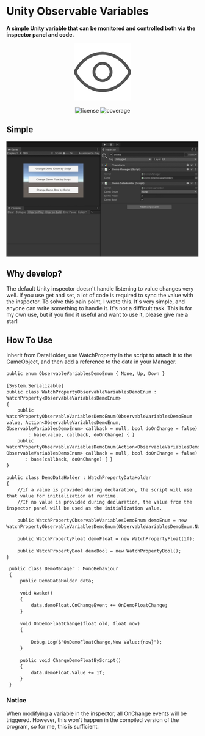 # Unity Observable Variables

**A simple Unity variable that can be monitored and controlled both via the inspector panel and code.**

<p align="center">
  <img src="./images/icon.png" alt="项目图标" width="150"/>
</p>

<div align="center">
  <img src="https://img.shields.io/github/license/AmagiSakuya/Leica-Like-Watermark-Generator-Windows" alt="license">
  <img src="https://img.shields.io/badge/Twitter-@昨夜丶-1DA1F2?logo=twitter" alt="coverage">
</div>

## Simple 
<p align="center">
  <img src="./images/1.gif" alt="项目图标"/>
</p>

## Why develop?
The default Unity inspector doesn't handle listening to value changes very well. If you use get and set, a lot of code is required to sync the value with the inspector. To solve this pain point, I wrote this. It's very simple, and anyone can write something to handle it. It's not a difficult task. This is for my own use, but if you find it useful and want to use it, please give me a star!
##

## How To Use

Inherit from DataHolder, use WatchProperty in the script to attach it to the GameObject, and then add a reference to the data in your Manager.

```
public enum ObservableVariablesDemoEnum { None, Up, Down }

[System.Serializable]
public class WatchPropertyObservableVariablesDemoEnum : WatchProperty<ObservableVariablesDemoEnum>
{
    public WatchPropertyObservableVariablesDemoEnum(ObservableVariablesDemoEnum value, Action<ObservableVariablesDemoEnum, ObservableVariablesDemoEnum> callback = null, bool doOnChange = false)
        : base(value, callback, doOnChange) { }
    public WatchPropertyObservableVariablesDemoEnum(Action<ObservableVariablesDemoEnum, ObservableVariablesDemoEnum> callback = null, bool doOnChange = false)
       : base(callback, doOnChange) { }
}

public class DemoDataHolder : WatchPropertyDataHolder
{
    //if a value is provided during declaration, the script will use that value for initialization at runtime.
    //If no value is provided during declaration, the value from the inspector panel will be used as the initialization value.

    public WatchPropertyObservableVariablesDemoEnum demoEnum = new WatchPropertyObservableVariablesDemoEnum(ObservableVariablesDemoEnum.None);

    public WatchPropertyFloat demoFloat = new WatchPropertyFloat(1f);

    public WatchPropertyBool demoBool = new WatchPropertyBool();
}
```

```
 public class DemoManager : MonoBehaviour
 {
     public DemoDataHolder data;

     void Awake()
     {
         data.demoFloat.OnChangeEvent += OnDemoFloatChange;
     }

     void OnDemoFloatChange(float old, float now)
     {

         Debug.Log($"OnDemoFloatChange,Now Value:{now}");
     }

     public void ChangeDemoFloatByScript()
     {
         data.demoFloat.Value += 1f;
     }
 }
```

### Notice

When modifying a variable in the inspector, all OnChange events will be triggered. However, this won't happen in the compiled version of the program, so for me, this is sufficient.